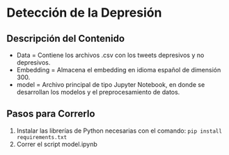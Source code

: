 # Detección de la Depresión 

## Descripción del Contenido

* Data = Contiene los archivos .csv con los tweets depresivos y no depresivos.
* Embedding = Almacena el embedding en idioma español de dimensión 300.
* model = Archivo principal de tipo Jupyter Notebook, en donde se desarrollan los modelos y el preprocesamiento de datos.

## Pasos para Correrlo
1. Instalar las librerías de Python necesarias con el comando:  `pip install requirements.txt`
2. Correr el script model.ipynb
